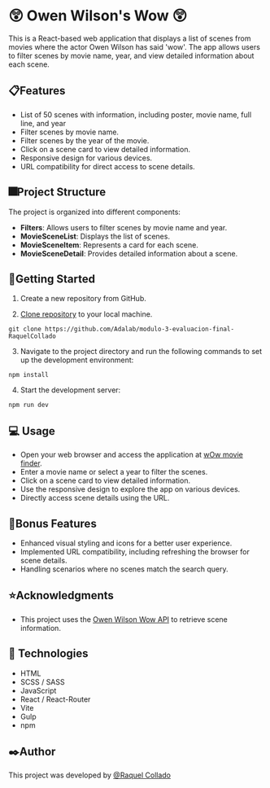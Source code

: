 # 😲 Owen Wilson's Wow 😲

This is a React-based web application that displays a list of scenes from movies where the actor Owen Wilson has said 'wow'. The app allows users to filter scenes by movie name, year, and view detailed information about each scene.

## 📋Features

- List of 50 scenes with information, including poster, movie name, full line, and year
- Filter scenes by movie name.
- Filter scenes by the year of the movie.
- Click on a scene card to view detailed information.
- Responsive design for various devices.
- URL compatibility for direct access to scene details.

## 🎆Project Structure

The project is organized into different components:

- **Filters**: Allows users to filter scenes by movie name and year.
- **MovieSceneList**: Displays the list of scenes.
- **MovieSceneItem**: Represents a card for each scene.
- **MovieSceneDetail**: Provides detailed information about a scene.

## 🚀Getting Started
1. Create a new repository from GitHub.

2. [Clone repository](https://github.com/Adalab/modulo-3-evaluacion-final-RaquelCollado) to your local machine.
```
git clone https://github.com/Adalab/modulo-3-evaluacion-final-RaquelCollado
```
3.  Navigate to the project directory and run the following commands to set up the development environment:
```
npm install
```
4. Start the development server:
```
npm run dev
```
## 💻 Usage
- Open your web browser and access the application at [wOw movie finder](http://beta.adalab.es/modulo-3-evaluacion-final-RaquelCollado/).
- Enter a movie name or select a year to filter the scenes.
- Click on a scene card to view detailed information.
- Use the responsive design to explore the app on various devices.
- Directly access scene details using the URL.

## 📍Bonus Features

- Enhanced visual styling and icons for a better user experience.
- Implemented URL compatibility, including refreshing the browser for scene details.
- Handling scenarios where no scenes match the search query.

## ⭐Acknowledgments

- This project uses the [Owen Wilson Wow API](https://owen-wilson-wow-api.onrender.com/) to retrieve scene information.
## 📌 Technologies
- HTML
- SCSS / SASS
- JavaScript
- React / React-Router
- Vite
- Gulp
- npm

## ✒️Author

 This project was developed by 
[@Raquel Collado](https://github.com/RaquelCollado)
